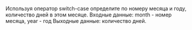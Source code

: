 Используя оператор switch-case определите по номеру месяца и году, количество дней в этом месяце.
Входные данные: month - номер месяца, year - год
Выходные данные: количество дней.